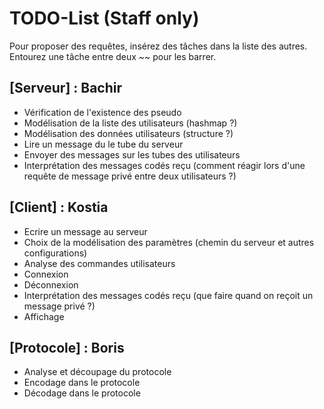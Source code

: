 # TODO-List (Staff only)

Pour proposer des requêtes, insérez des tâches dans la liste des autres. Entourez une tâche entre deux ~~ pour les barrer.

## [Serveur] : Bachir
- Vérification de l'existence des pseudo
- Modélisation de la liste des utilisateurs (hashmap ?)
- Modélisation des données utilisateurs (structure ?)
- Lire un message du le tube du serveur
- Envoyer des messages sur les tubes des utilisateurs
- Interprétation des messages codés reçu (comment réagir lors d'une requête de message privé entre deux utilisateurs ?)

## [Client] : Kostia
- Ecrire un message au serveur
- Choix de la modélisation des paramètres (chemin du serveur et autres configurations)
- Analyse des commandes utilisateurs
- Connexion
- Déconnexion
- Interprétation des messages codés reçu (que faire quand on reçoit un message privé ?)
- Affichage

## [Protocole] : Boris
- Analyse et découpage du protocole
- Encodage dans le protocole
- Décodage dans le protocole
